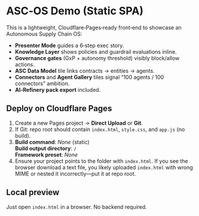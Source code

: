 # ASC‑OS Demo (Static SPA)

This is a lightweight, Cloudflare‑Pages‑ready front‑end to showcase an Autonomous Supply Chain OS:
- **Presenter Mode** guides a 6‑step exec story.
- **Knowledge Layer** shows policies and guardrail evaluations inline.
- **Governance gates** (GxP + autonomy threshold) visibly block/allow actions.
- **ASC Data Model** tile links contracts → entities → agents.
- **Connectors** and **Agent Gallery** tiles signal “100 agents / 100 connectors” ambition.
- **AI‑Refinery pack export** included.

## Deploy on Cloudflare Pages
1. Create a new Pages project → **Direct Upload** or **Git**.
2. If Git: repo root should contain `index.html`, `style.css`, and `app.js` (no build).
3. **Build command**: *None* (static)  
   **Build output directory**: `/`  
   **Framework preset**: *None*
4. Ensure your project points to the folder with `index.html`. If you see the browser download a text file, you likely uploaded `index.html` with wrong MIME or nested it incorrectly—put it at repo root.

## Local preview
Just open `index.html` in a browser. No backend required.
